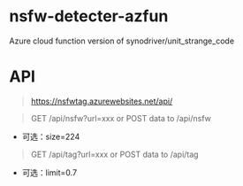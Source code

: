 # nsfw-detecter-azfun
Azure cloud function version of synodriver/unit_strange_code

# API
> https://nsfwtag.azurewebsites.net/api/

> GET /api/nsfw?url=xxx or POST data to /api/nsfw

- 可选：size=224

> GET /api/tag?url=xxx or POST data to /api/tag

- 可选：limit=0.7
